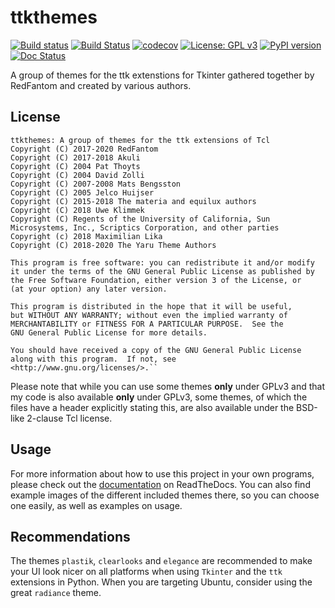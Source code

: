 # ttkthemes 
[![Build status](https://ci.appveyor.com/api/projects/status/to1w9uqe5gaq7vu1/branch/master?svg=true)](https://ci.appveyor.com/project/RedFantom/ttk-themes/branch/master)
[![Build Status](https://travis-ci.org/TkinterEP/ttkthemes.svg?branch=master)](https://travis-ci.org/TkinterEP/ttkthemes)
[![codecov](https://codecov.io/gh/RedFantom/ttkthemes/branch/master/graph/badge.svg)](https://codecov.io/gh/RedFantom/ttkthemes)
[![License: GPL v3](https://img.shields.io/badge/License-GPL%20v3-blue.svg)](http://www.gnu.org/licenses/gpl-3.0)
[![PyPI version](https://badge.fury.io/py/ttkthemes.svg)](https://pypi.python.org/pypi/ttkthemes)
[![Doc Status](https://readthedocs.org/projects/ttkthemes/badge/?version=latest&style=flat)](https://ttkthemes.readthedocs.io/en/latest)

A group of themes for the ttk extenstions for Tkinter gathered together by RedFantom and 
created by various authors.

## License
    ttkthemes: A group of themes for the ttk extensions of Tcl
    Copyright (C) 2017-2020 RedFantom
    Copyright (C) 2017-2018 Akuli
    Copyright (C) 2004 Pat Thoyts
    Copyright (C) 2004 David Zolli
    Copyright (C) 2007-2008 Mats Bengsston
    Copyright (C) 2005 Jelco Huijser
    Copyright (C) 2015-2018 The materia and equilux authors
    Copyright (C) 2018 Uwe Klimmek 
    Copyright (C) Regents of the University of California, Sun Microsystems, Inc., Scriptics Corporation, and other parties
    Copyright (c) 2018 Maximilian Lika
    Copyright (C) 2018-2020 The Yaru Theme Authors
    
    This program is free software: you can redistribute it and/or modify
    it under the terms of the GNU General Public License as published by
    the Free Software Foundation, either version 3 of the License, or
    (at your option) any later version.
    
    This program is distributed in the hope that it will be useful,
    but WITHOUT ANY WARRANTY; without even the implied warranty of
    MERCHANTABILITY or FITNESS FOR A PARTICULAR PURPOSE.  See the
    GNU General Public License for more details.
    
    You should have received a copy of the GNU General Public License
    along with this program.  If not, see <http://www.gnu.org/licenses/>.``
    
Please note that while you can use some themes **only** under GPLv3 and that my code is also
available **only** under GPLv3, some themes, of which the files have a header explicitly stating
this, are also available under the BSD-like 2-clause Tcl license.

## Usage
For more information about how to use this project in your own programs, please check out the
[documentation](https://ttkthemes.readthedocs.io/en/latest/) on ReadTheDocs. You can also find
example images of the different included themes there, so you can choose one easily, as well
as examples on usage.
  
## Recommendations
The themes `plastik`, `clearlooks` and `elegance` are recommended to make your UI look nicer
on all platforms when using `Tkinter` and the `ttk` extensions in Python. When you are targeting
Ubuntu, consider using the great `radiance` theme.
